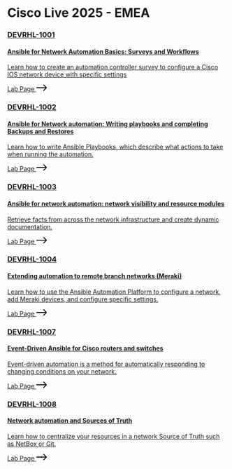 <h1>Cisco Live 2025 - EMEA</h1>
<section class="page-contain">
  <a target="_new" href="https://play.instruqt.com/redhat/invite/3xkrydzryhhb" class="data-card">
    <h3>DEVRHL-1001</h3>
    <h4>Ansible for Network Automation Basics: Surveys and Workflows</h4>
    <p>Learn how to create an automation controller survey to configure a Cisco IOS network device with specific settings</p>
    <span class="link-text">
      Lab Page
      <svg width="25" height="16" viewBox="0 0 25 16" fill="none" xmlns="http://www.w3.org/2000/svg">
<path fill-rule="evenodd" clip-rule="evenodd" d="M17.8631 0.929124L24.2271 7.29308C24.6176 7.68361 24.6176 8.31677 24.2271 8.7073L17.8631 15.0713C17.4726 15.4618 16.8394 15.4618 16.4489 15.0713C16.0584 14.6807 16.0584 14.0476 16.4489 13.657L21.1058 9.00019H0.47998V7.00019H21.1058L16.4489 2.34334C16.0584 1.95281 16.0584 1.31965 16.4489 0.929124C16.8394 0.538599 17.4726 0.538599 17.8631 0.929124Z" fill="#000000"/>
</svg>
    </span>
  </a>
  <a target="_new" href="https://play.instruqt.com/redhat/invite/lkbluyvyjgjv" class="data-card">
    <h3>DEVRHL-1002</h3>
    <h4>Ansible for Network automation: Writing playbooks and completing Backups and Restores</h4>
    <p>Learn how to write Ansible Playbooks, which describe what actions to take when running the automation.</p>
    <span class="link-text">
      Lab Page
      <svg width="25" height="16" viewBox="0 0 25 16" fill="none" xmlns="http://www.w3.org/2000/svg">
<path fill-rule="evenodd" clip-rule="evenodd" d="M17.8631 0.929124L24.2271 7.29308C24.6176 7.68361 24.6176 8.31677 24.2271 8.7073L17.8631 15.0713C17.4726 15.4618 16.8394 15.4618 16.4489 15.0713C16.0584 14.6807 16.0584 14.0476 16.4489 13.657L21.1058 9.00019H0.47998V7.00019H21.1058L16.4489 2.34334C16.0584 1.95281 16.0584 1.31965 16.4489 0.929124C16.8394 0.538599 17.4726 0.538599 17.8631 0.929124Z" fill="#000000"/>
</svg>
    </span>
  </a>
  <a target="_new" href="https://play.instruqt.com/redhat/invite/pikd9st13feo" class="data-card">
    <h3>DEVRHL-1003</h3>
    <h4>Ansible for network automation: network visibility and resource modules</h4>
    <p>Retrieve facts from across the network infrastructure and create dynamic documentation.</p>
    <span class="link-text">
      Lab Page
      <svg width="25" height="16" viewBox="0 0 25 16" fill="none" xmlns="http://www.w3.org/2000/svg">
<path fill-rule="evenodd" clip-rule="evenodd" d="M17.8631 0.929124L24.2271 7.29308C24.6176 7.68361 24.6176 8.31677 24.2271 8.7073L17.8631 15.0713C17.4726 15.4618 16.8394 15.4618 16.4489 15.0713C16.0584 14.6807 16.0584 14.0476 16.4489 13.657L21.1058 9.00019H0.47998V7.00019H21.1058L16.4489 2.34334C16.0584 1.95281 16.0584 1.31965 16.4489 0.929124C16.8394 0.538599 17.4726 0.538599 17.8631 0.929124Z" fill="#000000"/>
</svg>
    </span>
  </a>
  <a target="_new" href="https://play.instruqt.com/redhat/invite/yksp2wdknim3" class="data-card">
    <h3>DEVRHL-1004</h3>
    <h4>Extending automation to remote branch networks (Meraki)</h4>
    <p>Learn how to use the Ansible Automation Platform to configure a network, add Meraki devices, and configure specific settings.</p>
    <span class="link-text">
      Lab Page
      <svg width="25" height="16" viewBox="0 0 25 16" fill="none" xmlns="http://www.w3.org/2000/svg">
<path fill-rule="evenodd" clip-rule="evenodd" d="M17.8631 0.929124L24.2271 7.29308C24.6176 7.68361 24.6176 8.31677 24.2271 8.7073L17.8631 15.0713C17.4726 15.4618 16.8394 15.4618 16.4489 15.0713C16.0584 14.6807 16.0584 14.0476 16.4489 13.657L21.1058 9.00019H0.47998V7.00019H21.1058L16.4489 2.34334C16.0584 1.95281 16.0584 1.31965 16.4489 0.929124C16.8394 0.538599 17.4726 0.538599 17.8631 0.929124Z" fill="#000000"/>
</svg>
    </span>
  </a>
  <a target="_new" href="https://play.instruqt.com/redhat/invite/safjltkwk5oj" class="data-card">
    <h3>DEVRHL-1007</h3>
    <h4>Event-Driven Ansible for Cisco routers and switches</h4>
    <p>Event-driven automation is a method for automatically responding to changing conditions on your network.</p>
    <span class="link-text">
      Lab Page
      <svg width="25" height="16" viewBox="0 0 25 16" fill="none" xmlns="http://www.w3.org/2000/svg">
<path fill-rule="evenodd" clip-rule="evenodd" d="M17.8631 0.929124L24.2271 7.29308C24.6176 7.68361 24.6176 8.31677 24.2271 8.7073L17.8631 15.0713C17.4726 15.4618 16.8394 15.4618 16.4489 15.0713C16.0584 14.6807 16.0584 14.0476 16.4489 13.657L21.1058 9.00019H0.47998V7.00019H21.1058L16.4489 2.34334C16.0584 1.95281 16.0584 1.31965 16.4489 0.929124C16.8394 0.538599 17.4726 0.538599 17.8631 0.929124Z" fill="#000000"/>
</svg>
    </span>
  </a>
  <a target="_new" href="https://play.instruqt.com/redhat/invite/" class="data-card">
    <h3>DEVRHL-1008</h3>
    <h4>Network automation and Sources of Truth</h4>
    <p>Learn how to centralize your resources in a network Source of Truth such as NetBox or Git.</p>
    <span class="link-text">
      Lab Page
      <svg width="25" height="16" viewBox="0 0 25 16" fill="none" xmlns="http://www.w3.org/2000/svg">
<path fill-rule="evenodd" clip-rule="evenodd" d="M17.8631 0.929124L24.2271 7.29308C24.6176 7.68361 24.6176 8.31677 24.2271 8.7073L17.8631 15.0713C17.4726 15.4618 16.8394 15.4618 16.4489 15.0713C16.0584 14.6807 16.0584 14.0476 16.4489 13.657L21.1058 9.00019H0.47998V7.00019H21.1058L16.4489 2.34334C16.0584 1.95281 16.0584 1.31965 16.4489 0.929124C16.8394 0.538599 17.4726 0.538599 17.8631 0.929124Z" fill="#000000"/>
</svg>
    </span>
  </a>
</section>

